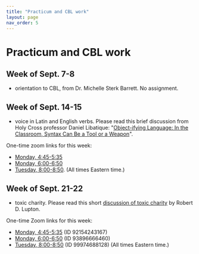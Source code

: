 ```yaml
---
title: "Practicum and CBL work"
layout: page
nav_order: 5
---
```



# Practicum and CBL work

## Week of **Sept. 7-8**

- orientation to CBL, from Dr. Michelle Sterk Barrett.  No assignment.

## Week of **Sept. 14-15**

-  voice in Latin and English verbs.  Please read this brief discussion from Holy Cross professor Daniel Libatique:  "[Object-ifying Language:
In the Classroom, Syntax Can Be a Tool or a Weapon](https://eidolon.pub/object-ifying-language-fd8d3d75cb6f)".  

One-time zoom links for this week:  

- [Monday, 4:45-5:35](https://holycross.zoom.us/j/95109369720?pwd=enY4VnVpY093RzBCMDB5eFF2KzlMdz09)
- [Monday, 6:00-6:50](https://www.google.com/url?q=https://holycross.zoom.us/j/99154960265&sa=D&source=calendar&ust=1600263337829000&usg=AOvVaw1TuW56712AOKavAFXRb3Ft)
- [Tuesday, 8:00-8:50](https://holycross.zoom.us/j/95705401746).  (All times Eastern time.)


## Week of **Sept. 21-22**

- toxic charity.  Please read this short [discussion of toxic charity](./Lupton-toxic-charity.pdf) by Robert D. Lupton.

One-time Zoom links for this week:


- [Monday, 4:45-5:35](https://holycross.zoom.us/j/92154243167?pwd=MkJSanh0bDRRcFJDNmFnaHozMFEwdz09) (ID 92154243167)
- [Monday, 6:00-6:50](https://holycross.zoom.us/j/93896666460?pwd=L0c4blViTmNjY25nYzVqN0RQMDgvZz09) (ID 93896666460)
- [Tuesday, 8:00-8:50](
 https://holycross.zoom.us/j/99974688128?pwd=eEtuRjEwSnEvdHBUU25qR3J1M2VuQT09)  (ID 99974688128) (All times Eastern time.)
